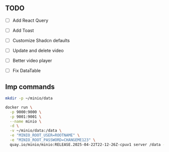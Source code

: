 ## TODO
- [ ] Add React Query
- [ ] Add Toast
- [ ] Customize Shadcn defaults
- [ ] Update and delete video
- [ ] Better video player
- [ ] Fix DataTable


## Imp commands
```bash
mkdir -p ~/minio/data

docker run \
  -p 9000:9000 \
  -p 9001:9001 \
  --name minio \
  -d \
  -v ~/minio/data:/data \
  -e "MINIO_ROOT_USER=ROOTNAME" \
  -e "MINIO_ROOT_PASSWORD=CHANGEME123" \
  quay.io/minio/minio:RELEASE.2025-04-22T22-12-26Z-cpuv1 server /data --console-address ":9001" 
```